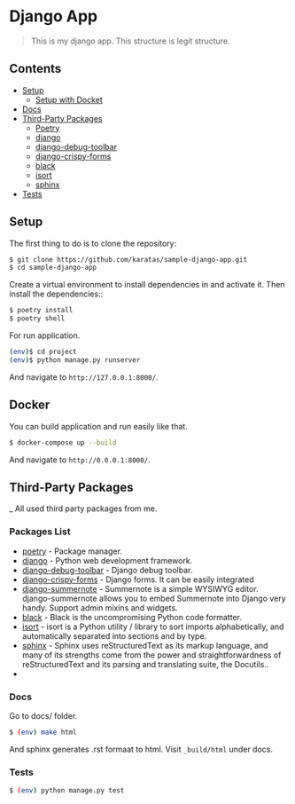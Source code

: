 # Django App


> This is my django app. This structure is legit structure.

## Contents
- [Setup](#setup)
  - [Setup with Docket](#docker)
- [Docs](#docs)
- [Third-Party Packages](#third-party-packages)
  - [Poetry](#poetry)
  - [django](#django)
  - [django-debug-toolbar](#django-debug-toolbar)
  - [django-crispy-forms](#django-crispy-forms)
  - [black](#black)
  - [isort](#isort)
  - [sphinx](#sphinx)
- [Tests](#tests)

## Setup

The first thing to do is to clone the repository:

```sh
$ git clone https://github.com/karatas/sample-django-app.git
$ cd sample-django-app
```

Create a virtual environment to install dependencies in and activate it. Then install the dependencies::

```sh
$ poetry install
$ poetry shell
```
For run application.
```sh
(env)$ cd project
(env)$ python manage.py runserver
```
And navigate to `http://127.0.0.1:8000/`.
## Docker
You can build application and run easily like that.
```sh
$ docker-compose up --build
```
And navigate to `http://0.0.0.1:8000/`.
## Third-Party Packages
_ All used third party packages from me.

### Packages List
- [poetry](https://github.com/python-poetry/poetry) - Package manager.
- [django](https://github.com/django/django) - Python web development framework.
- [django-debug-toolbar](https://github.com/jazzband/django-debug-toolbar) - Django debug toolbar.
- [django-crispy-forms](https://github.com/django-crispy-forms/django-crispy-forms) - Django forms. It can be easily integrated
- [django-summernote](https://github.com/summernote/django-summernote) - Summernote is a simple WYSIWYG editor.
django-summernote allows you to embed Summernote into Django very handy. Support admin mixins and widgets.
- [black](https://github.com/psf/black) - Black is the uncompromising Python code formatter.
- [isort](https://github.com/PyCQA/isort) - isort is a Python utility / library to sort imports alphabetically, and automatically separated into sections and by type.
- [sphinx](https://github.com/sphinx-doc/sphinx) - Sphinx uses reStructuredText as its markup language, and many of its strengths come from the power and straightforwardness of reStructuredText and its parsing and translating suite, the Docutils..
- 

### Docs
Go to docs/ folder.
```sh
$ (env) make html
```
And sphinx generates .rst formaat to html. Visit `_build/html` under docs.

### Tests
```sh
$ (env) python manage.py test
```




